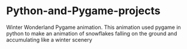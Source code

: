 # Python-and-Pygame-projects
Winter Wonderland Pygame animation. This animation used pygame in python to make an animation of snowflakes falling on the ground and accumulating like a winter scenery
